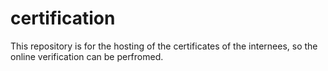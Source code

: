 # certification
This repository is for the hosting of the certificates of the internees, so the online verification can be perfromed.
